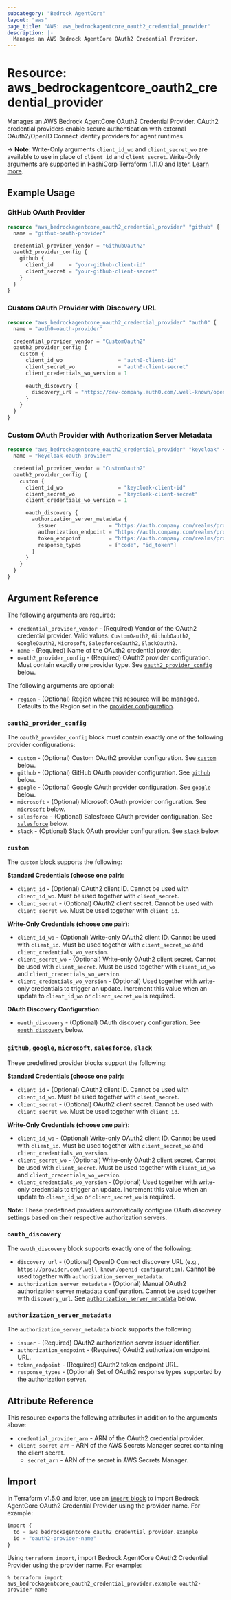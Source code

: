 ```yaml
---
subcategory: "Bedrock AgentCore"
layout: "aws"
page_title: "AWS: aws_bedrockagentcore_oauth2_credential_provider"
description: |-
  Manages an AWS Bedrock AgentCore OAuth2 Credential Provider.
---
```


# Resource: aws_bedrockagentcore_oauth2_credential_provider

Manages an AWS Bedrock AgentCore OAuth2 Credential Provider. OAuth2 credential providers enable secure authentication with external OAuth2/OpenID Connect identity providers for agent runtimes.

-> **Note:** Write-Only arguments `client_id_wo` and `client_secret_wo` are available to use in place of `client_id` and `client_secret`. Write-Only arguments are supported in HashiCorp Terraform 1.11.0 and later. [Learn more](https://developer.hashicorp.com/terraform/language/resources/ephemeral#write-only-arguments).

## Example Usage

### GitHub OAuth Provider

```terraform
resource "aws_bedrockagentcore_oauth2_credential_provider" "github" {
  name = "github-oauth-provider"

  credential_provider_vendor = "GithubOauth2"
  oauth2_provider_config {
    github {
      client_id     = "your-github-client-id"
      client_secret = "your-github-client-secret"
    }
  }
}
```

### Custom OAuth Provider with Discovery URL

```terraform
resource "aws_bedrockagentcore_oauth2_credential_provider" "auth0" {
  name = "auth0-oauth-provider"

  credential_provider_vendor = "CustomOauth2"
  oauth2_provider_config {
    custom {
      client_id_wo                  = "auth0-client-id"
      client_secret_wo              = "auth0-client-secret"
      client_credentials_wo_version = 1

      oauth_discovery {
        discovery_url = "https://dev-company.auth0.com/.well-known/openid-configuration"
      }
    }
  }
}
```

### Custom OAuth Provider with Authorization Server Metadata

```terraform
resource "aws_bedrockagentcore_oauth2_credential_provider" "keycloak" {
  name = "keycloak-oauth-provider"

  credential_provider_vendor = "CustomOauth2"
  oauth2_provider_config {
    custom {
      client_id_wo                  = "keycloak-client-id"
      client_secret_wo              = "keycloak-client-secret"
      client_credentials_wo_version = 1

      oauth_discovery {
        authorization_server_metadata {
          issuer                 = "https://auth.company.com/realms/production"
          authorization_endpoint = "https://auth.company.com/realms/production/protocol/openid-connect/auth"
          token_endpoint         = "https://auth.company.com/realms/production/protocol/openid-connect/token"
          response_types         = ["code", "id_token"]
        }
      }
    }
  }
}
```

## Argument Reference

The following arguments are required:

* `credential_provider_vendor` - (Required) Vendor of the OAuth2 credential provider. Valid values: `CustomOauth2`, `GithubOauth2`, `GoogleOauth2`, `Microsoft`, `SalesforceOauth2`, `SlackOauth2`.
* `name` - (Required) Name of the OAuth2 credential provider.
* `oauth2_provider_config` - (Required) OAuth2 provider configuration. Must contain exactly one provider type. See [`oauth2_provider_config`](#oauth2_provider_config) below.

The following arguments are optional:

* `region` - (Optional) Region where this resource will be [managed](https://docs.aws.amazon.com/general/latest/gr/rande.html#regional-endpoints). Defaults to the Region set in the [provider configuration](https://registry.terraform.io/providers/hashicorp/aws/latest/docs#aws-configuration-reference).

### `oauth2_provider_config`

The `oauth2_provider_config` block must contain exactly one of the following provider configurations:

* `custom` - (Optional) Custom OAuth2 provider configuration. See [`custom`](#custom) below.
* `github` - (Optional) GitHub OAuth provider configuration. See [`github`](#github-google-microsoft-salesforce-slack) below.
* `google` - (Optional) Google OAuth provider configuration. See [`google`](#github-google-microsoft-salesforce-slack) below.
* `microsoft` - (Optional) Microsoft OAuth provider configuration. See [`microsoft`](#github-google-microsoft-salesforce-slack) below.
* `salesforce` - (Optional) Salesforce OAuth provider configuration. See [`salesforce`](#github-google-microsoft-salesforce-slack) below.
* `slack` - (Optional) Slack OAuth provider configuration. See [`slack`](#github-google-microsoft-salesforce-slack) below.

### `custom`

The `custom` block supports the following:

**Standard Credentials (choose one pair):**

* `client_id` - (Optional) OAuth2 client ID. Cannot be used with `client_id_wo`. Must be used together with `client_secret`.
* `client_secret` - (Optional) OAuth2 client secret. Cannot be used with `client_secret_wo`. Must be used together with `client_id`.

**Write-Only Credentials (choose one pair):**

* `client_id_wo` - (Optional) Write-only OAuth2 client ID. Cannot be used with `client_id`. Must be used together with `client_secret_wo` and `client_credentials_wo_version`.
* `client_secret_wo` - (Optional) Write-only OAuth2 client secret. Cannot be used with `client_secret`. Must be used together with `client_id_wo` and `client_credentials_wo_version`.
* `client_credentials_wo_version` - (Optional) Used together with write-only credentials to trigger an update. Increment this value when an update to `client_id_wo` or `client_secret_wo` is required.

**OAuth Discovery Configuration:**

* `oauth_discovery` - (Optional) OAuth discovery configuration. See [`oauth_discovery`](#oauth_discovery) below.

### `github`, `google`, `microsoft`, `salesforce`, `slack`

These predefined provider blocks support the following:

**Standard Credentials (choose one pair):**

* `client_id` - (Optional) OAuth2 client ID. Cannot be used with `client_id_wo`. Must be used together with `client_secret`.
* `client_secret` - (Optional) OAuth2 client secret. Cannot be used with `client_secret_wo`. Must be used together with `client_id`.

**Write-Only Credentials (choose one pair):**

* `client_id_wo` - (Optional) Write-only OAuth2 client ID. Cannot be used with `client_id`. Must be used together with `client_secret_wo` and `client_credentials_wo_version`.
* `client_secret_wo` - (Optional) Write-only OAuth2 client secret. Cannot be used with `client_secret`. Must be used together with `client_id_wo` and `client_credentials_wo_version`.
* `client_credentials_wo_version` - (Optional) Used together with write-only credentials to trigger an update. Increment this value when an update to `client_id_wo` or `client_secret_wo` is required.

**Note:** These predefined providers automatically configure OAuth discovery settings based on their respective authorization servers.

### `oauth_discovery`

The `oauth_discovery` block supports exactly one of the following:

* `discovery_url` - (Optional) OpenID Connect discovery URL (e.g., `https://provider.com/.well-known/openid-configuration`). Cannot be used together with `authorization_server_metadata`.
* `authorization_server_metadata` - (Optional) Manual OAuth2 authorization server metadata configuration. Cannot be used together with `discovery_url`. See [`authorization_server_metadata`](#authorization_server_metadata) below.

### `authorization_server_metadata`

The `authorization_server_metadata` block supports the following:

* `issuer` - (Required) OAuth2 authorization server issuer identifier.
* `authorization_endpoint` - (Required) OAuth2 authorization endpoint URL.
* `token_endpoint` - (Required) OAuth2 token endpoint URL.
* `response_types` - (Optional) Set of OAuth2 response types supported by the authorization server.

## Attribute Reference

This resource exports the following attributes in addition to the arguments above:

* `credential_provider_arn` - ARN of the OAuth2 credential provider.
* `client_secret_arn` - ARN of the AWS Secrets Manager secret containing the client secret.
    * `secret_arn` - ARN of the secret in AWS Secrets Manager.

## Import

In Terraform v1.5.0 and later, use an [`import` block](https://developer.hashicorp.com/terraform/language/import) to import Bedrock AgentCore OAuth2 Credential Provider using the provider name. For example:

```terraform
import {
  to = aws_bedrockagentcore_oauth2_credential_provider.example
  id = "oauth2-provider-name"
}
```

Using `terraform import`, import Bedrock AgentCore OAuth2 Credential Provider using the provider name. For example:

```console
% terraform import aws_bedrockagentcore_oauth2_credential_provider.example oauth2-provider-name
```
